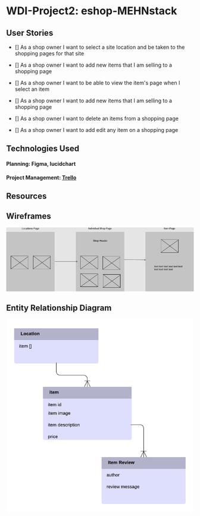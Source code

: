 # WDI-Project2: eshop-MEHNstack

## User Stories
- [] As a shop owner I want to select a site location and be taken to the shopping pages for that site

- [] As a shop owner I want to add new items that I am selling to a shopping page

- [] As a shop owner I want to be able to view the item's page when I select an item

- [] As a shop owner I want to add new items that I am selling to a shopping page

- [] As a shop owner I want to delete an items from a shopping page

- [] As a shop owner I want to add edit any item on a shopping page



## Technologies Used

#### Planning: Figma, lucidchart
#### Project Management: [Trello](https://trello.com/b/4ZWx1n24/eshop-wdi-project2-mehn-development)

## Resources


## Wireframes
![wireframe for My Mock Online Shop](/images/wireframe.png)


## Entity Relationship Diagram
![Initial model for te enitites and their relationships within my eShop program.](/images/entity_relationship_diagram.png)

